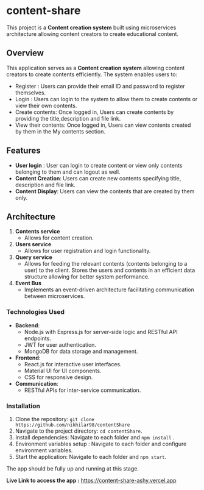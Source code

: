 


# content-share

This project is a **Content creation system** built using microservices architecture allowing content creators to create educational content.

## Overview

This application serves as a **Content creation system** allowing content creators to create contents efficiently. The system enables users to:

- Register : Users can provide their email ID and password to register themselves.
- Login : Users can login to the system to allow them to create contents or view their own contents. 
- Create contents: Once logged in, Users can create contents by providing the title,description and file link.
- View their contents: Once logged in, Users can view contents created by them in the My contents section. 


## Features
- **User login** : User can login to create content or view only contents belonging to them and can logout as well.
- **Content Creation**: Users can create new contents specifying title, description and file link.
- **Content Display**: Users can view the contents that are created by them only.


## Architecture

1. **Contents service**
   - Allows for content creation.
2. **Users service**
   - Allows for user registration and login functionality.
3. **Query service**
   - Allows for feeding the relevant contents (contents belonging to a user) to the client. Stores the users and contents in an efficient data structure allowing for better system performance.
4. **Event Bus**
   - Implements an event-driven architecture facilitating communication between microservices.



### Technologies Used

- **Backend**:
  - Node.js with Express.js for server-side logic and RESTful API endpoints.
  - JWT for user authentication.
  - MongoDB for data storage and management.
- **Frontend**:
  - React.js for interactive user interfaces.
  - Material UI for UI components.
  - CSS for responsive design.
- **Communication**:
  - RESTful APIs for inter-service communication.

### Installation

1. Clone the repository: `git clone https://github.com/nikhilar98/contentShare`
2. Navigate to the project directory: `cd contentShare`.
3. Install dependencies: Navigate to each folder and `npm install` .
4. Environment variables setup : Navigate to each folder and configure environment variables.
5. Start the application: Navigate to each folder and `npm start`.

The app should be fully up and running at this stage. 

**Live Link to access the app :** <a>https://content-share-ashy.vercel.app</a>
